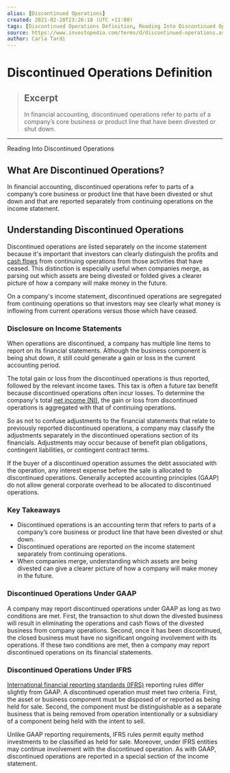 ```yaml
---
alias: [Discontinued Operations]
created: 2021-02-28T23:26:18 (UTC +11:00)
tags: [Discontinued Operations Definition, Reading Into Discontinued Operations]
source: https://www.investopedia.com/terms/d/discontinued-operations.asp
author: Carla Tardi
---
```


# Discontinued Operations Definition

> ## Excerpt
> In financial accounting, discontinued operations refer to parts of a company’s core business or product line that have been divested or shut down.

---

Reading Into Discontinued Operations
## What Are Discontinued Operations?

In financial accounting, discontinued operations refer to parts of a company’s core business or product line that have been divested or shut down and that are reported separately from continuing operations on the income statement.

## Understanding Discontinued Operations

Discontinued operations are listed separately on the income statement because it's important that investors can clearly distinguish the profits and [cash flows](https://www.investopedia.com/terms/c/cashflow.asp) from continuing operations from those activities that have ceased. This distinction is especially useful when companies merge, as parsing out which assets are being divested or folded gives a clearer picture of how a company will make money in the future.

On a company's income statement, discontinued operations are segregated from continuing operations so that investors may see clearly what money is inflowing from current operations versus those which have ceased.

### Disclosure on Income Statements

When operations are discontinued, a company has multiple line items to report on its financial statements. Although the business component is being shut down, it still could generate a gain or loss in the current accounting period.

The total gain or loss from the discontinued operations is thus reported, followed by the relevant income taxes. This tax is often a future tax benefit because discontinued operations often incur losses. To determine the company's total [net income (NI)](https://www.investopedia.com/terms/n/netincome.asp), the gain or loss from discontinued operations is aggregated with that of continuing operations.

So as not to confuse adjustments to the financial statements that relate to previously reported discontinued operations, a company may classify the adjustments separately in the discontinued operations section of its financials. Adjustments may occur because of benefit plan obligations, contingent liabilities, or contingent contract terms.

If the buyer of a discontinued operation assumes the debt associated with the operation, any interest expense before the sale is allocated to discontinued operations. Generally accepted accounting principles (GAAP) do not allow general corporate overhead to be allocated to discontinued operations.

### Key Takeaways

-   Discontinued operations is an accounting term that refers to parts of a company’s core business or product line that have been divested or shut down.
-   Discontinued operations are reported on the income statement separately from continuing operations.
-   When companies merge, understanding which assets are being divested can give a clearer picture of how a company will make money in the future.

### Discontinued Operations Under GAAP

A company may report discontinued operations under GAAP as long as two conditions are met. First, the transaction to shut down the divested business will result in eliminating the operations and cash flows of the divested business from company operations. Second, once it has been discontinued, the closed business must have no significant ongoing involvement with its operations. If these two conditions are met, then a company may report discontinued operations on its financial statements.

### Discontinued Operations Under IFRS

[International financial reporting standards (IFRS)](https://www.investopedia.com/terms/i/ifrs.asp) reporting rules differ slightly from GAAP. A discontinued operation must meet two criteria. First, the asset or business component must be disposed of or reported as being held for sale. Second, the component must be distinguishable as a separate business that is being removed from operation intentionally or a subsidiary of a component being held with the intent to sell.

Unlike GAAP reporting requirements, IFRS rules permit equity method investments to be classified as held for sale. Moreover, under IFRS entities may continue involvement with the discontinued operation. As with GAAP, discontinued operations are reported in a special section of the income statement.
